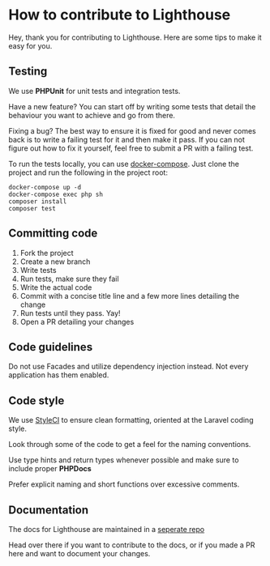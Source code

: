 # How to contribute to Lighthouse

Hey, thank you for contributing to Lighthouse. Here are some tips to make
it easy for you.

## Testing

We use **PHPUnit** for unit tests and integration tests.

Have a new feature? You can start off by writing some tests that detail
the behaviour you want to achieve and go from there.

Fixing a bug? The best way to ensure it is fixed for good and never comes
back is to write a failing test for it and then make it pass. If you can
not figure out how to fix it yourself, feel free to submit a PR with a
failing test.  

To run the tests locally, you can use [docker-compose](https://docs.docker.com/compose/install/).
Just clone the project and run the following in the project root:

    docker-compose up -d
    docker-compose exec php sh
    composer install
    composer test

## Committing code

1. Fork the project
1. Create a new branch
1. Write tests
1. Run tests, make sure they fail
1. Write the actual code
1. Commit with a concise title line and a few more lines detailing the change
1. Run tests until they pass. Yay!
1. Open a PR detailing your changes

## Code guidelines

Do not use Facades and utilize dependency injection instead. Not every application has them enabled.

## Code style

We use [StyleCI](https://styleci.io/) to ensure clean formatting, oriented
at the Laravel coding style.

Look through some of the code to get a feel for the naming conventions.

Use type hints and return types whenever possible and make sure to include proper **PHPDocs**

Prefer explicit naming and short functions over excessive comments.

## Documentation

The docs for Lighthouse are maintained in a [seperate repo](https://github.com/nuwave/lighthouse-docs)

Head over there if you want to contribute to the docs, or if you made a PR
here and want to document your changes.
